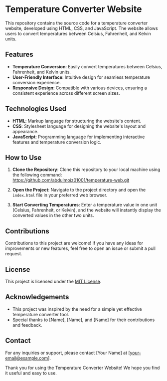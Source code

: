 # Temperature Converter Website

This repository contains the source code for a temperature converter website, developed using HTML, CSS, and JavaScript. The website allows users to convert temperatures between Celsius, Fahrenheit, and Kelvin units.

## Features

- **Temperature Conversion**: Easily convert temperatures between Celsius, Fahrenheit, and Kelvin units.
- **User-Friendly Interface**: Intuitive design for seamless temperature conversion experience.
- **Responsive Design**: Compatible with various devices, ensuring a consistent experience across different screen sizes.

## Technologies Used

- **HTML**: Markup language for structuring the website's content.
- **CSS**: Stylesheet language for designing the website's layout and appearance.
- **JavaScript**: Programming language for implementing interactive features and temperature conversion logic.

## How to Use

1. **Clone the Repository**: Clone this repository to your local machine using the following command:
https://github.com/abdulmoiz01001/temperature-web.git

2. **Open the Project**: Navigate to the project directory and open the `index.html` file in your preferred web browser.

3. **Start Converting Temperatures**: Enter a temperature value in one unit (Celsius, Fahrenheit, or Kelvin), and the website will instantly display the converted values in the other two units.

## Contributions

Contributions to this project are welcome! If you have any ideas for improvements or new features, feel free to open an issue or submit a pull request.

## License

This project is licensed under the [MIT License](LICENSE).

## Acknowledgements

- This project was inspired by the need for a simple yet effective temperature converter tool.
- Special thanks to [Name], [Name], and [Name] for their contributions and feedback.

## Contact

For any inquiries or support, please contact [Your Name] at [your-email@example.com].

Thank you for using the Temperature Converter Website! We hope you find it useful and easy to use.
